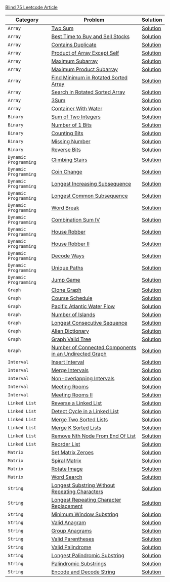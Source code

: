 [Blind 75 Leetcode Article ](https://leetcode.com/discuss/general-discussion/460599/blind-75-leetcode-questions)

| **Category**          | **Problem**                                                                                                                                   | **Solution**                                                               |
| --------------------- | --------------------------------------------------------------------------------------------------------------------------------------------- | -------------------------------------------------------------------------- |
| `Array`               | [Two Sum](https://leetcode.com/problems/two-sum/)                                                                                             | [Solution](./Arrays/01_two_sum.ts)                                         |
| `Array`               | [Best Time to Buy and Sell Stocks](https://leetcode.com/problems/best-time-to-buy-and-sell-stock/)                                            | [Solution](./Arrays/02_best_time_to_buy_and_sell_stock.ts)                 |
| `Array`               | [Contains Duplicate](https://leetcode.com/problems/contains-duplicate/)                                                                       | [Solution](./Arrays/03_contains_duplicate.ts)                              |
| `Array`               | [Product of Array Except Self](https://leetcode.com/problems/product-of-array-except-self/)                                                   | [Solution](./Arrays/04_product_of_array_except_self.ts)                    |
| `Array`               | [Maximum Subarray](https://leetcode.com/problems/maximum-subarray/)                                                                           | [Solution](./Arrays/05_maximum_subarray.ts)                                |
| `Array`               | [Maximum Product Subarray](https://leetcode.com/problems/maximum-product-subarray/)                                                           | [Solution](./Arrays/06_maximum_product_subarray.ts)                        |
| `Array`               | [Find Minimum in Rotated Sorted Array](https://leetcode.com/problems/find-minimum-in-rotated-sorted-array/)                                   | [Solution](./Arrays/07_find_minimum_in_rotated_sorted_array.ts)            |
| `Array`               | [Search in Rotated Sorted Array](https://leetcode.com/problems/search-in-rotated-sorted-array/)                                               | [Solution](./Arrays/08_search_in_rotated_sorted_array.ts)                  |
| `Array`               | [3Sum](https://leetcode.com/problems/3sum/)                                                                                                   | [Solution](./Arrays/09_3Sum.ts)                                            |
| `Array`               | [Container With Water](https://leetcode.com/problems/container-with-most-water/)                                                              | [Solution](./Arrays/10_container_with_most_water.ts)                       |
| `Binary`              | [Sum of Two Integers](https://leetcode.com/problems/sum-of-two-integers/)                                                                     | [Solution](./Binary/01_sum_of_two_integers.ts)                             |
| `Binary`              | [Number of 1 Bits](https://leetcode.com/problems/number-of-1-bits/)                                                                           | [Solution](./Binary/02_number_of_1_bits.ts)                                |
| `Binary`              | [Counting Bits](https://leetcode.com/problems/counting-bits/)                                                                                 | [Solution](./Binary/03_counting_bits.ts)                                   |
| `Binary`              | [Missing Number](https://leetcode.com/problems/missing-number/)                                                                               | [Solution](./Binary/04_missing_number.ts)                                  |
| `Binary`              | [Reverse Bits](https://leetcode.com/problems/reverse-bits/)                                                                                   | [Solution](./Binary/05_reverse_bits.ts)                                    |
| `Dynamic Programming` | [Climbing Stairs](https://leetcode.com/problems/climbing-stairs/)                                                                             | [Solution](./Dynamic-Programming/01_climbing_stairs.ts)                    |
| `Dynamic Programming` | [Coin Change](https://leetcode.com/problems/coin-change/)                                                                                     | [Solution](./Dynamic-Programming/02_coin_change.ts)                        |
| `Dynamic Programming` | [Longest Increasing Subsequence](https://leetcode.com/problems/longest-increasing-subsequence/)                                               | [Solution](./Dynamic-Programming/03_longest_increasing_subsequence.ts)     |
| `Dynamic Programming` | [Longest Common Subsequence](https://leetcode.com/problems/longest-common-subsequence/)                                                       | [Solution](./Dynamic-Programming/04_longest_common_subsequence.ts)         |
| `Dynamic Programming` | [Word Break](https://leetcode.com/problems/word-break/)                                                                                       | [Solution](./Dynamic-Programming/05_word_break.ts)                         |
| `Dynamic Programming` | [Combination Sum IV](https://leetcode.com/problems/combination-sum-iv/)                                                                       | [Solution](./Dynamic-Programming/06_combination_sum_IV.ts)                 |
| `Dynamic Programming` | [House Robber](https://leetcode.com/problems/house-robber/)                                                                                   | [Solution](./Dynamic-Programming/07_house_robber.ts)                       |
| `Dynamic Programming` | [House Robber II](https://leetcode.com/problems/house-robber-ii/)                                                                             | [Solution](./Dynamic-Programming/08_house_robber-II.ts)                    |
| `Dynamic Programming` | [Decode Ways](https://leetcode.com/problems/decode-ways/)                                                                                     | [Solution](./Dynamic-Programming/09_decode_ways.ts)                        |
| `Dynamic Programming` | [Unique Paths](https://leetcode.com/problems/unique-paths/)                                                                                   | [Solution](./Dynamic-Programming/10_unique_paths.ts)                       |
| `Dynamic Programming` | [Jump Game](https://leetcode.com/problems/jump-game/)                                                                                         | [Solution](./Dynamic-Programming/11_jump_game.ts)                          |
| `Graph`               | [Clone Graph](https://leetcode.com/problems/clone-graph/)                                                                                     | [Solution](./Graph/01_clone_graph.ts)                                      |
| `Graph`               | [Course Schedule](https://leetcode.com/problems/course-schedule/)                                                                             | [Solution](./Graph/02_course_schedule.ts)                                  |
| `Graph`               | [Pacific Atlantic Water Flow](https://leetcode.com/problems/pacific-atlantic-water-flow/)                                                     | [Solution](./Graph/03_pacific_atlantic_water_flow.ts)                      |
| `Graph`               | [Number of Islands](https://leetcode.com/problems/number-of-islands/)                                                                         | [Solution](./Graph/04_number_of_islands.ts)                                |
| `Graph`               | [Longest Consecutive Sequence](https://leetcode.com/problems/longest-consecutive-sequence/)                                                   | [Solution](./Graph/05_longest_consecutive_sequence.ts)                     |
| `Graph`               | [Alien Dictionary](https://leetcode.com/problems/alien-dictionary/)                                                                           | [Solution](./Graph/06_alien_dictionary.ts)                                 |
| `Graph`               | [Graph Valid Tree](https://leetcode.com/problems/graph-valid-tree/)                                                                           | [Solution](./Graph/07_graph_valid_tree.ts)                                 |
| `Graph`               | [Number of Connected Components in an Undirected Graph](https://leetcode.com/problems/number-of-connected-components-in-an-undirected-graph/) | [Solution](./Graph/08_number_of_provinces.ts)                              |
| `Interval`            | [Insert Interval](https://leetcode.com/problems/insert-interval/)                                                                             | [Solution](./Interval/01_insert_interval.ts)                               |
| `Interval`            | [Merge Intervals](https://leetcode.com/problems/merge-intervals/)                                                                             | [Solution](./Interval/02_merge_intervals.ts)                               |
| `Interval`            | [Non-overlapping Intervals](https://leetcode.com/problems/non-overlapping-intervals/)                                                         | [Solution](./Interval/03_non_overlapping_intervals.ts)                     |
| `Interval`            | [Meeting Rooms](https://leetcode.com/problems/meeting-rooms/)                                                                                 | [Solution](./Interval/04_meeting_rooms.ts)                                 |
| `Interval`            | [Meeting Rooms II](https://leetcode.com/problems/meeting-rooms-ii/)                                                                           | [Solution](./Interval/05_meeting_rooms_II.ts)                              |
| `Linked List`         | [Reverse a Linked List](https://leetcode.com/problems/meeting-rooms-ii/)                                                                      | [Solution](./Linked-List/01_reverse_linked_list.ts)                        |
| `Linked List`         | [Detect Cycle in a Linked List](https://leetcode.com/problems/linked-list-cycle/)                                                             | [Solution](./Linked-List/02_linked_list_cycle.ts)                          |
| `Linked List`         | [Merge Two Sorted Lists](https://leetcode.com/problems/merge-two-sorted-lists/)                                                               | [Solution](./Linked-List/03_merge_two_sorted_lists.ts)                     |
| `Linked List`         | [Merge K Sorted Lists](https://leetcode.com/problems/merge-k-sorted-lists/)                                                                   | [Solution](./Linked-List/04_merge_k_sorted_list.ts)                        |
| `Linked List`         | [Remove Nth Node From End Of List](https://leetcode.com/problems/remove-nth-node-from-end-of-list/)                                           | [Solution](./Linked-List/05_remove_Nth_node_from_end_of_list.ts)           |
| `Linked List`         | [Reorder List](https://leetcode.com/problems/reorder-list/)                                                                                   | [Solution](./Linked-List/06_reorder_list.ts)                               |
| `Matrix`              | [Set Matrix Zeroes](https://leetcode.com/problems/set-matrix-zeroes/)                                                                         | [Solution](./Matrix/01_set_matrix_zeroes.ts)                               |
| `Matrix`              | [Spiral Matrix](https://leetcode.com/problems/spiral-matrix/)                                                                                 | [Solution](./Matrix/02_spiral_matrix.ts)                                   |
| `Matrix`              | [Rotate Image](https://leetcode.com/problems/rotate-image/)                                                                                   | [Solution](./Matrix/03_rotate_image.ts)                                    |
| `Matrix`              | [Word Search](https://leetcode.com/problems/word-search/)                                                                                     | [Solution](./Matrix/04_word-search.ts)                                     |
| `String`              | [Longest Substring Without Repeating Characters](https://leetcode.com/problems/longest-substring-without-repeating-characters/)               | [Solution](./Strings/01_longest_substring_without_repeating_characters.ts) |
| `String`              | [Longest Repeating Character Replacement](https://leetcode.com/problems/longest-repeating-character-replacement/)                             | [Solution](./Strings/02_longest_repeating_character_replacement.ts)        |
| `String`              | [Minimum Window Substring](https://leetcode.com/problems/minimum-window-substring/)                                                           | [Solution](./Strings/03_minimum_window_substring.ts)                       |
| `String`              | [Valid Anagram](https://leetcode.com/problems/valid-anagram/)                                                                                 | [Solution](./Strings/04_valid_anagram.ts)                                  |
| `String`              | [Group Anagrams](https://leetcode.com/problems/group-anagrams/)                                                                               | [Solution](./Strings/05_group_anagrams.ts)                                 |
| `String`              | [Valid Parentheses](https://leetcode.com/problems/valid-parentheses/)                                                                         | [Solution](./Strings/06_valid_parentheses.ts)                              |
| `String`              | [Valid Palindrome](https://leetcode.com/problems/valid-palindrome/)                                                                           | [Solution](./Strings/07_valid_palindrome.ts)                               |
| `String`              | [Longest Palindromic Substring](https://leetcode.com/problems/longest-palindromic-substring/)                                                 | [Solution](./Strings/08_longest_palindrome.ts)                             |
| `String`              | [Palindromic Substrings](https://leetcode.com/problems/palindromic-substrings/)                                                               | [Solution](./Strings/09_palindromic_substrings.ts)                         |
| `String`              | [Encode and Decode String](https://leetcode.com/problems/encode-and-decode-strings/)                                                          | [Solution](./Strings/10_encode_and_decode_strings.ts)                      |
